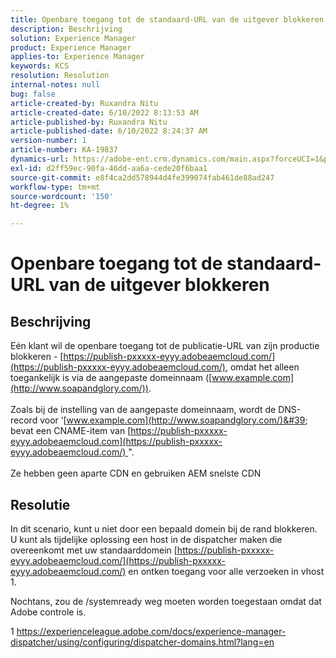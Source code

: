 ```yaml
---
title: Openbare toegang tot de standaard-URL van de uitgever blokkeren
description: Beschrijving
solution: Experience Manager
product: Experience Manager
applies-to: Experience Manager
keywords: KCS
resolution: Resolution
internal-notes: null
bug: false
article-created-by: Ruxandra Nitu
article-created-date: 6/10/2022 8:13:53 AM
article-published-by: Ruxandra Nitu
article-published-date: 6/10/2022 8:24:37 AM
version-number: 1
article-number: KA-19837
dynamics-url: https://adobe-ent.crm.dynamics.com/main.aspx?forceUCI=1&pagetype=entityrecord&etn=knowledgearticle&id=59764c3e-95e8-ec11-bb3c-000d3a3b17fa
exl-id: d2ff59ec-90fa-46dd-aa6a-cede20f6baa1
source-git-commit: e8f4ca2dd578944d4fe399074fab461de88ad247
workflow-type: tm+mt
source-wordcount: '150'
ht-degree: 1%

---
```


# Openbare toegang tot de standaard-URL van de uitgever blokkeren

## Beschrijving

Eén klant wil de openbare toegang tot de publicatie-URL van zijn productie blokkeren - [https://publish-pxxxxx-eyyy.adobeaemcloud.com/](https://publish-pxxxxx-eyyy.adobeaemcloud.com/), omdat het alleen toegankelijk is via de aangepaste domeinnaam ([www.example.com](http://www.soapandglory.com/)). <br><br>Zoals bij de instelling van de aangepaste domeinnaam, wordt de DNS-record voor ‘[www.example.com](http://www.soapandglory.com/)&#39; bevat een CNAME-item van [https://publish-pxxxxx-eyyy.adobeaemcloud.com](https://publish-pxxxxx-eyyy.adobeaemcloud.com/) &quot;. <br><br>Ze hebben geen aparte CDN en gebruiken AEM snelste CDN

## Resolutie


In dit scenario, kunt u niet door een bepaald domein bij de rand blokkeren.
U kunt als tijdelijke oplossing een host in de dispatcher maken die overeenkomt met uw standaarddomein [https://publish-pxxxxx-eyyy.adobeaemcloud.com/](https://publish-pxxxxx-eyyy.adobeaemcloud.com/) en ontken toegang voor alle verzoeken in vhost 1.

Nochtans, zou de /systemready weg moeten worden toegestaan omdat dat Adobe controle is.

1 https://experienceleague.adobe.com/docs/experience-manager-dispatcher/using/configuring/dispatcher-domains.html?lang=en

